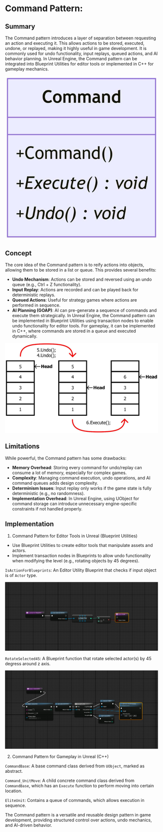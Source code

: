 # Command Pattern:

## Summary

The Command pattern introduces a layer of separation between requesting an action and executing it. This allows actions to be stored, executed, undone, or replayed, making it highly useful in game development. It is commonly used for undo functionality, input replays, queued actions, and AI behavior planning. In Unreal Engine, the Command pattern can be integrated into Blueprint Utilities for editor tools or implemented in C++ for gameplay mechanics.

<div align="center"> 
  <img src="https://github.com/Yunxiang-Li/Unreal5_GameProgrammingPatterns/blob/main/Screenshots/CommandPatternBaseClass.jpg" alt="Command Pattern Base Class "/>
</div>

## Concept

The core idea of the Command pattern is to reify actions into objects, allowing them to be stored in a list or queue. This provides several benefits:

- **Undo Mechanism**: Actions can be stored and reversed using an undo queue (e.g., Ctrl + Z functionality).
- **Input Replay**: Actions are recorded and can be played back for deterministic replays.
- **Queued Actions**: Useful for strategy games where actions are performed in sequence.
- **AI Planning (GOAP)**: AI can pre-generate a sequence of commands and execute them strategically.
In Unreal Engine, the Command pattern can be implemented in Blueprint Utilities using transaction nodes to enable undo functionality for editor tools. For gameplay, it can be implemented in C++, where commands are stored in a queue and executed dynamically.

<div align="center"> 
  <img src="https://github.com/Yunxiang-Li/Unreal5_GameProgrammingPatterns/blob/main/Screenshots/HowCommandPatternWork.jpg" alt="How Command Pattern Work"/>
</div>

## Limitations

While powerful, the Command pattern has some drawbacks:

- **Memory Overhead**: Storing every command for undo/replay can consume a lot of memory, especially for complex games.
- **Complexity**: Managing command execution, undo operations, and AI command queues adds design complexity.
- **Determinism Issues**: Input replay only works if the game state is fully deterministic (e.g., no randomness).
- **Implementation Overhead**: In Unreal Engine, using UObject for command storage can introduce unnecessary engine-specific constraints if not handled properly.

## Implementation

1. Command Pattern for Editor Tools in Unreal (Blueprint Utilities)

- Use Blueprint Utilities to create editor tools that manipulate assets and actors.
- Implement transaction nodes in Blueprints to allow undo functionality when modifying the level (e.g., rotating objects by 45 degrees).

`IsActionForBlueprints`: An Editor Utility Blueprint that checks if input object is of `Actor` type.

<div align="center"> 
  <img src="https://github.com/Yunxiang-Li/Unreal5_GameProgrammingPatterns/blob/main/Screenshots/IsActionForBlueprints.png" alt="Is Action For Blueprints"/>
</div>

`RotateSelected45`: A Blueprint function that rotate selected actor(s) by 45 degress around z axis.

<div align="center"> 
  <img src="https://github.com/Yunxiang-Li/Unreal5_GameProgrammingPatterns/blob/main/Screenshots/RotateSelected45.png" alt="Rotate Selected 45"/>
</div>

2. Command Pattern for Gameplay in Unreal (C++)

`CommandBase`: A base command class derived from `UObject`, marked as abstract.

`Command_UnitMove`: A child concrete command class derived from `CommandBase`, which has an `Execute` function to perform moving into certain location.

`EliteUnit`: Contains a queue of commands, which allows execution in sequence.

The Command pattern is a versatile and reusable design pattern in game development, providing structured control over actions, undo mechanics, and AI-driven behavior.
